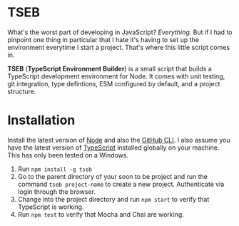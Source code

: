 # TSEB

What's the worst part of developing in JavaScript? _Everything_. But if I had to pinpoint one thing in particular that I hate it's having to set up the environment everytime I start a project. That's where this little script comes in.

**TSEB** (**TypeScript Environment Builder**) is a small script that builds a TypeScript development environment for Node. It comes with unit testing, git integration, type defintions, ESM configured by default, and a project structure.

# Installation

Install the latest version of [Node](https://nodejs.org/en) and also the [GitHub CLI](https://cli.github.com/). I also assume you have the latest version of [TypeScript](https://www.typescriptlang.org/download) installed globally on your machine. This has only been tested on a Windows.

1. Run `npm install -g tseb`
2. Go to the parent directory of your soon to be project and run the command `tseb project-name` to create a new project. Authenticate via login through the browser.
3. Change into the project directory and run `npm start` to verify that TypeScript is working.
4. Run `npm test` to verify that Mocha and Chai are working.
